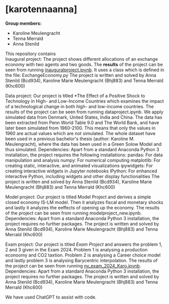 # \[karotennaanna]

**Group members:**
- Karoline Meulengracht
- Tenna Merrald
- Anna Stenild

This repository contains  
Inaugural project: 
The project shows different allocations of an exchange economy with two agents and two goods. 
The **results** of the project can be seen from running [inauguralproject.ipynb](inauguralproject.ipynb).
It uses a class which is defined in the file: ExchangeEconomy.py
The project is written and solved by Anna Stenild (Bcd934), Karoline Marie Meulengracht (Bhj883) and Tenna Merrald (Khc600)

Data project:
Our project is titled *The Effect of a Positive Shock to Technology in High- and Low-Income Countries which examines the impact of a technological change in both high- and low-income countries.
The results of the project can be seen from running dataproject.ipynb.
We apply simulated data from Denmark, United States, India and China. The data has been extracted from Penn World Table 9.0 and The World Bank, and have later been simulated from 1960-2100. This means that only the values in 1960 are actual values which are not simulated. The whole dataset have been used in a previous bachelor's thesis (author: Karoline M. Meulengracht), where the data has been used in a Green Solow Model and thus simulated.
Dependencies: Apart from a standard Anaconda Python 3 installation, the project requires the following installations:
pandas: For data manipulation and analysis numpy: For numerical computing matplotlib: For creating static, interactive, and animated visualizations ipywidgets: For creating interactive widgets in Jupyter notebooks IPython: For enhanced interactive Python, including widgets and other display functionalities
The project is written and solved by Anna Stenild (Bcd934), Karoline Marie Meulengracht (Bhj883) and Tenna Merrald (Khc600)


Model project:
Our project is titled Model Project and derives a simple closed economy IS-LM model. Then it analyzes fiscal and monetary shocks and lastly it analyzes the eeffects of opening up the economy.
The results of the project can be seen from running modelproject_new.ipynb.
Dependencies: Apart from a standard Anaconda Python 3 installation, the project requires no further packages.
The project is written and solved by Anna Stenild (Bcd934), Karoline Marie Meulengracht (Bhj883) and Tenna Merrald (Khc600)

Exam project:
Our project is titled *Exam Project* and answers the problem 1, 2 and 3 given in the Exam 2024. Problem 1 is analysing a production econoomy and CO2 taxtion. Problem 2 is analysing a Career choice model and lastly problem 3 is analysing Barycentric interpolation. 
The results of the project can be seen from running [ny_exam_2024_Karo.ipynb](examproject.ipynb).
Dependencies: Apart from a standard Anaconda Python 3 installation, the project requires no further packages.
The project is written and solved by Anna Stenild (Bcd934), Karoline Marie Meulengracht (Bhj883) and Tenna Merrald (Khc600)


We have used ChatGPT to assist with code.



